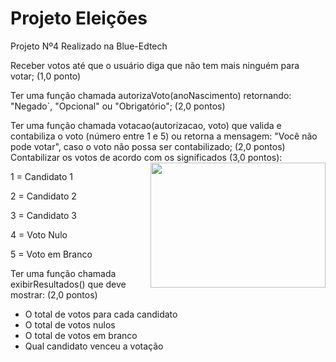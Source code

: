 <h1>Projeto Eleições</h1>
<div>
<p>Projeto Nº4 Realizado na Blue-Edtech</p>
<p>Receber votos até que o usuário diga que não tem mais ninguém para votar; (1,0 ponto)</p>
  
  
Ter uma função chamada autorizaVoto(anoNascimento) retornando: "Negado`, "Opcional"  ou "Obrigatório"; (2,0 pontos)  
  
Ter uma função chamada votacao(autorizacao, voto) que valida  e contabiliza o voto (número entre 1 e 5) ou retorna a mensagem: "Você não pode votar", caso o voto não possa ser contabilizado; (2,0 pontos)   
Contabilizar os votos de acordo com os significados (3,0 pontos):  
<img align="right"  height="200" width="280" src="https://i2.wp.com/www.polemicaparaiba.com.br/wp-content/uploads/2018/10/urna.gif">
<p>1 = Candidato 1</p>
<p>2 = Candidato 2</p>  
<p>3 = Candidato 3</p>  
<p>4 = Voto Nulo</p>  
<p>5 = Voto em Branco</p>  
  
  
Ter uma função chamada exibirResultados() que deve mostrar: (2,0 pontos)  
 - O total de votos para cada candidato   
 - O total de votos nulos  
 - O total de votos em branco  
  - Qual candidato venceu a votação
</div>
